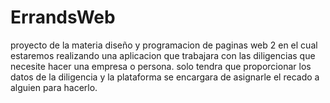 # ErrandsWeb
proyecto de la materia diseño y programacion de paginas web 2 en el cual estaremos realizando una aplicacion que trabajara con las diligencias que necesite hacer una empresa o persona. solo tendra que proporcionar los datos de la diligencia y la plataforma se encargara de asignarle el recado a alguien para hacerlo.
